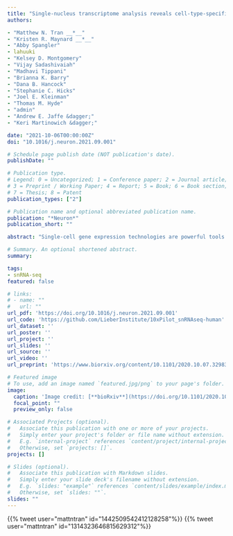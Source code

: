```yaml
---
title: "Single-nucleus transcriptome analysis reveals cell-type-specific molecular signatures across reward circuitry in the human brain"
authors:

- "Matthew N. Tran __*__"
- "Kristen R. Maynard __*__"
- "Abby Spangler"
- lahuuki
- "Kelsey D. Montgomery"
- "Vijay Sadashivaiah"
- "Madhavi Tippani"
- "Brianna K. Barry"
- "Dana B. Hancock"
- "Stephanie C. Hicks"
- "Joel E. Kleinman"
- "Thomas M. Hyde"
- "admin"
- "Andrew E. Jaffe &dagger;"
- "Keri Martinowich &dagger;"

date: "2021-10-06T00:00:00Z"
doi: "10.1016/j.neuron.2021.09.001"

# Schedule page publish date (NOT publication's date).
publishDate: ""

# Publication type.
# Legend: 0 = Uncategorized; 1 = Conference paper; 2 = Journal article;
# 3 = Preprint / Working Paper; 4 = Report; 5 = Book; 6 = Book section;
# 7 = Thesis; 8 = Patent
publication_types: ["2"]

# Publication name and optional abbreviated publication name.
publication: "*Neuron*"
publication_short: ""

abstract: "Single-cell gene expression technologies are powerful tools to study cell types in the human brain, but efforts have largely focused on cortical brain regions. We therefore created a single-nucleus RNA-sequencing resource of 70,615 high-quality nuclei to generate a molecular taxonomy of cell types across five human brain regions that serve as key nodes of the human brain reward circuitry: nucleus accumbens, amygdala, subgenual anterior cingulate cortex, hippocampus, and dorsolateral prefrontal cortex. We first identified novel subpopulations of interneurons and medium spiny neurons (MSNs) in the nucleus accumbens and further characterized robust GABAergic inhibitory cell populations in the amygdala. Joint analyses across the 107 reported cell classes revealed cell-type substructure and unique patterns of transcriptomic dynamics. We identified discrete subpopulations of D1- and D2-expressing MSNs in the nucleus accumbens to which we mapped cell-type-specific enrichment for genetic risk associated with both psychiatric disease and addiction."

# Summary. An optional shortened abstract.
summary:

tags:
- snRNA-seq
featured: false

# links:
# - name: ""
#   url: ""
url_pdf: 'https://doi.org/10.1016/j.neuron.2021.09.001'
url_code: 'https://github.com/LieberInstitute/10xPilot_snRNAseq-human'
url_dataset: ''
url_poster: ''
url_project: ''
url_slides: ''
url_source: ''
url_video: ''
url_preprint: 'https://www.biorxiv.org/content/10.1101/2020.10.07.329839v1'

# Featured image
# To use, add an image named `featured.jpg/png` to your page's folder. 
image:
  caption: 'Image credit: [**bioRxiv**](https://doi.org/10.1101/2020.10.07.329839)'
  focal_point: ""
  preview_only: false

# Associated Projects (optional).
#   Associate this publication with one or more of your projects.
#   Simply enter your project's folder or file name without extension.
#   E.g. `internal-project` references `content/project/internal-project/index.md`.
#   Otherwise, set `projects: []`.
projects: []

# Slides (optional).
#   Associate this publication with Markdown slides.
#   Simply enter your slide deck's filename without extension.
#   E.g. `slides: "example"` references `content/slides/example/index.md`.
#   Otherwise, set `slides: ""`.
slides: ""
---
```


<!--

{{% callout note %}}
Click the *Cite* button above to demo the feature to enable visitors to import publication metadata into their reference management software.
{{% /callout %}}

{{% callout note %}}
Click the *Slides* button above to demo Academic's Markdown slides feature.
{{% /callout %}}

Supplementary notes can be added here, including [code and math](https://sourcethemes.com/academic/docs/writing-markdown-latex/).
-->

{{% tweet user="mattntran" id="1442509542412128258"%}}
{{% tweet user="mattntran" id="1314323646815629312"%}}
